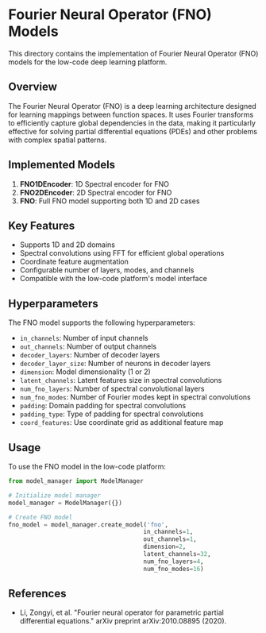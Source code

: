 # Fourier Neural Operator (FNO) Models

This directory contains the implementation of Fourier Neural Operator (FNO) models for the low-code deep learning platform.

## Overview

The Fourier Neural Operator (FNO) is a deep learning architecture designed for learning mappings between function spaces. It uses Fourier transforms to efficiently capture global dependencies in the data, making it particularly effective for solving partial differential equations (PDEs) and other problems with complex spatial patterns.

## Implemented Models

1. **FNO1DEncoder**: 1D Spectral encoder for FNO
2. **FNO2DEncoder**: 2D Spectral encoder for FNO
3. **FNO**: Full FNO model supporting both 1D and 2D cases

## Key Features

- Supports 1D and 2D domains
- Spectral convolutions using FFT for efficient global operations
- Coordinate feature augmentation
- Configurable number of layers, modes, and channels
- Compatible with the low-code platform's model interface

## Hyperparameters

The FNO model supports the following hyperparameters:

- `in_channels`: Number of input channels
- `out_channels`: Number of output channels
- `decoder_layers`: Number of decoder layers
- `decoder_layer_size`: Number of neurons in decoder layers
- `dimension`: Model dimensionality (1 or 2)
- `latent_channels`: Latent features size in spectral convolutions
- `num_fno_layers`: Number of spectral convolutional layers
- `num_fno_modes`: Number of Fourier modes kept in spectral convolutions
- `padding`: Domain padding for spectral convolutions
- `padding_type`: Type of padding for spectral convolutions
- `coord_features`: Use coordinate grid as additional feature map

## Usage

To use the FNO model in the low-code platform:

```python
from model_manager import ModelManager

# Initialize model manager
model_manager = ModelManager({})

# Create FNO model
fno_model = model_manager.create_model('fno', 
                                      in_channels=1,
                                      out_channels=1,
                                      dimension=2,
                                      latent_channels=32,
                                      num_fno_layers=4,
                                      num_fno_modes=16)
```

## References

- Li, Zongyi, et al. "Fourier neural operator for parametric partial differential equations." arXiv preprint arXiv:2010.08895 (2020).